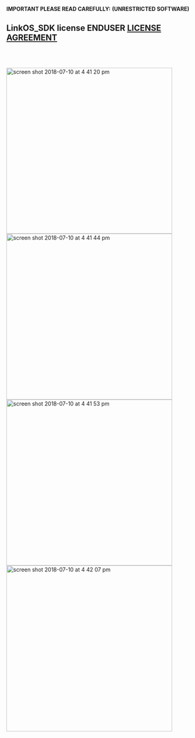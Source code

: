 **IMPORTANT PLEASE READ CAREFULLY:**
**(UNRESTRICTED SOFTWARE)** 
##  LinkOS_SDK license ENDUSER [LICENSE AGREEMENT](http://link-os.github.io/Zebra_SDK_EULA.pdf)
<br/>
<br/>

<p float="left">
<img width="432" height=”600” alt="screen shot 2018-07-10 at 4 41 20 pm" src="https://user-images.githubusercontent.com/41017424/42539279-4d0e850a-8460-11e8-9ff6-0fe77d8dd4e8.png">
<img width="432" height=”600” alt="screen shot 2018-07-10 at 4 41 44 pm" src="https://user-images.githubusercontent.com/41017424/42539280-4d728b86-8460-11e8-9b73-5563995b1dd7.png">
<img width="432" height=”600” alt="screen shot 2018-07-10 at 4 41 53 pm" src="https://user-images.githubusercontent.com/41017424/42539282-4f164018-8460-11e8-9514-70018ba06f59.png">
<img width="432" height=”600” alt="screen shot 2018-07-10 at 4 42 07 pm" src="https://user-images.githubusercontent.com/41017424/42539284-50227882-8460-11e8-91f2-f87395920b3a.png">

</p>
